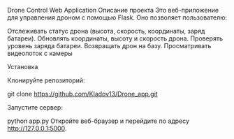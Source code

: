 Drone Control Web Application
Описание проекта
Это веб-приложение для управления дроном с помощью Flask. Оно позволяет пользователю:

Отслеживать статус дрона (высота, скорость, координаты, заряд батареи).
Обновлять координаты, высоту и скорость дрона.
Проверять уровень заряда батареи.
Возвращать дрон на базу.
Просматривать видеопоток с камеры

Установка

Клонируйте репозиторий:

git clone https://github.com/Kladov13/Drone_app.git

Запустите сервер:

python app.py
Откройте веб-браузер и перейдите по адресу http://127.0.0.1:5000.
